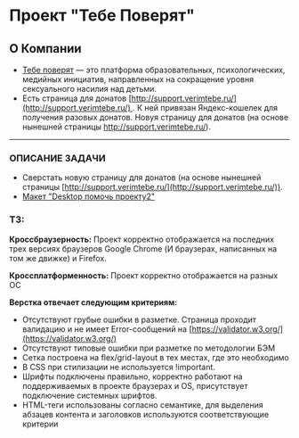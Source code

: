 # Проект "Тебе Поверят"
## О Компании
- [Тебе поверят](http://verimtebe.ru/) — это платформа образовательных, психологических, медийных инициатив, направленных на сокращение уровня сексуального насилия над детьми.
- Есть страница для донатов [http://support.verimtebe.ru/](http://support.verimtebe.ru/) . К ней привязан Яндекс-кошелек для получения разовых донатов.
Новуя  страницу для донатов (на основе нынешней страницы http://support.verimtebe.ru/).
---
### ОПИСАНИЕ ЗАДАЧИ
- Cверстать новую страницу для донатов (на основе нынешней страницы [http://support.verimtebe.ru/](http://support.verimtebe.ru/)).
- [Макет "Desktop помочь проекту2"](https://www.figma.com/file/D9RkSCgiDVQnwIyn1XhCCGHf/%D0%A2%D0%B5%D0%B1%D0%B5-%D0%BF%D0%BE%D0%B2%D0%B5%D1%80%D1%8F%D1%82?node-id=0%3A1)
### ТЗ:
__Кроссбраузерность:__ Проект корректно отображается на последних трех версиях браузеров Google Chrome (И браузерах, написанных на том же движке) и Firefox.

__Кроссплатформенность:__ Проект корректно отображается на разных OC

__Верстка отвечает следующим критериям:__
- Отсутствуют грубые ошибки в разметке. Страница проходит валидацию и не имеет Error-сообщений на [https://validator.w3.org/](https://validator.w3.org/)
- Отсутствуют типовые ошибки при разметке по методологии БЭМ
- Сетка построена на flex/grid-layout в тех местах, где это необходимо
- В CSS при стилизации не используется !important.
- Шрифты подключены правильно, корректно работают на поддерживаемых в проекте браузерах и OS, присутствует подключение системных шрифтов.
- HTML-теги использованы согласно семантике, для выделения абзацев контента и заголовков используются соответствующие критерии
